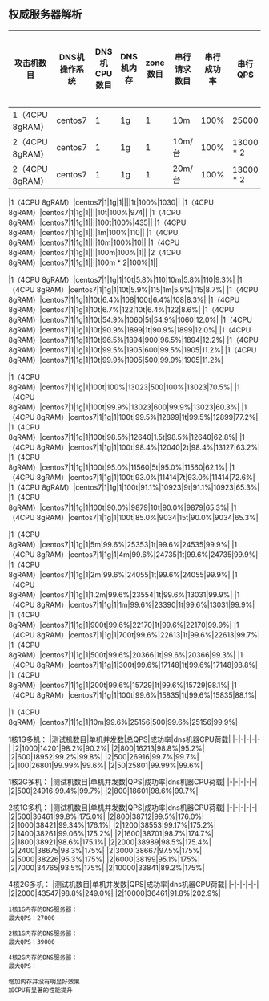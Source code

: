 ## 权威服务器解析
|攻击机数目|DNS机操作系统|DNS机CPU数目|DNS机内存|zone数目|串行请求数目|串行成功率|串行QPS|并发请求数目|并发成功数|并发QPS|DNS机CPU负载|
|-|-|-|-|-|-|-|-|-|-|-|-|
|1（4CPU 8gRAM）|centos7|1|1g|1|10m|100%|25000|0|0|0||
|2（4CPU 8gRAM）|centos7|1|1g|1|10m/台|100%|13000 * 2|0|0|0||
|2（4CPU 8gRAM）|centos7|1|1g|1|20m/台|100%|13000 * 2|0|0|0||

|1（4CPU 8gRAM）|centos7|1|1g|1||||1t|100%|1030||
|1（4CPU 8gRAM）|centos7|1|1g|1||||10t|100%|974||
|1（4CPU 8gRAM）|centos7|1|1g|1||||100t|100%|435||
|1（4CPU 8gRAM）|centos7|1|1g|1||||1m|100%|110||
|1（4CPU 8gRAM）|centos7|1|1g|1||||10m|100%|10||
|1（4CPU 8gRAM）|centos7|1|1g|1||||100m|100%|1||
|2（4CPU 8gRAM）|centos7|1|1g|1||||100m * 2|100%|1||

|1（4CPU 8gRAM）|centos7|1|1g|1|10t|5.8%|110|10m|5.8%|110|9.3%|
|1（4CPU 8gRAM）|centos7|1|1g|1|10t|5.9%|115|1m|5.9%|115|8.7%|
|1（4CPU 8gRAM）|centos7|1|1g|1|10t|6.4%|108|100t|6.4%|108|8.3%|
|1（4CPU 8gRAM）|centos7|1|1g|1|10t|6.7%|122|10t|6.4%|122|8.6%|
|1（4CPU 8gRAM）|centos7|1|1g|1|10t|54.9%|1060|5t|54.9%|1060|12.0%|
|1（4CPU 8gRAM）|centos7|1|1g|1|10t|90.9%|1899|1t|90.9%|1899|12.0%|
|1（4CPU 8gRAM）|centos7|1|1g|1|10t|96.5%|1894|900|96.5%|1894|12.2%|
|1（4CPU 8gRAM）|centos7|1|1g|1|10t|99.5%|1905|600|99.5%|1905|11.2%|
|1（4CPU 8gRAM）|centos7|1|1g|1|10t|99.9%|1905|500|99.9%|1905|11.2%|

|1（4CPU 8gRAM）|centos7|1|1g|1|100t|100%|13023|500|100%|13023|70.5%|
|1（4CPU 8gRAM）|centos7|1|1g|1|100t|99.9%|13023|600|99.9%|13023|60.3%|
|1（4CPU 8gRAM）|centos7|1|1g|1|100t|99.5%|12899|1t|99.5%|12899|77.2%|
|1（4CPU 8gRAM）|centos7|1|1g|1|100t|98.5%|12640|1.5t|98.5%|12640|62.8%|
|1（4CPU 8gRAM）|centos7|1|1g|1|100t|98.4%|12040|2t|98.4%|13127|63.2%|
|1（4CPU 8gRAM）|centos7|1|1g|1|100t|95.0%|11560|5t|95.0%|11560|62.1%|
|1（4CPU 8gRAM）|centos7|1|1g|1|100t|93.0%|11414|7t|93.0%|11414|72.6%|
|1（4CPU 8gRAM）|centos7|1|1g|1|100t|91.1%|10923|9t|91.1%|10923|65.3%|
|1（4CPU 8gRAM）|centos7|1|1g|1|100t|90.0%|9879|10t|90.0%|9879|65.3%|
|1（4CPU 8gRAM）|centos7|1|1g|1|100t|85.0%|9034|15t|90.0%|9034|65.3%|

|1（4CPU 8gRAM）|centos7|1|1g|1|5m|99.6%|25353|1t|99.6%|24535|99.9%|
|1（4CPU 8gRAM）|centos7|1|1g|1|4m|99.6%|24735|1t|99.6%|24735|99.9%|
|1（4CPU 8gRAM）|centos7|1|1g|1|2m|99.6%|24055|1t|99.6%|24055|99.9%|
|1（4CPU 8gRAM）|centos7|1|1g|1|1.2m|99.6%|23554|1t|99.6%|13031|99.9%|
|1（4CPU 8gRAM）|centos7|1|1g|1|1m|99.6%|23390|1t|99.6%|13031|99.9%|
|1（4CPU 8gRAM）|centos7|1|1g|1|900t|99.6%|22170|1t|99.6%|22170|99.9%|
|1（4CPU 8gRAM）|centos7|1|1g|1|700t|99.6%|22613|1t|99.6%|22613|99.7%|
|1（4CPU 8gRAM）|centos7|1|1g|1|500t|99.6%|20366|1t|99.6%|20366|99.3%|
|1（4CPU 8gRAM）|centos7|1|1g|1|300t|99.6%|17148|1t|99.6%|17148|98.8%|
|1（4CPU 8gRAM）|centos7|1|1g|1|200t|99.6%|15729|1t|99.6%|15729|98.1%|
|1（4CPU 8gRAM）|centos7|1|1g|1|100t|99.6%|15835|1t|99.6%|15835|88.1%|

|1（4CPU 8gRAM）|centos7|1|1g|1|10m|99.6%|25156|500|99.6%|25156|99.9%|

1核1G多机：
|测试机数目|单机并发数|总QPS|成功率|dns机器CPU荷载|
|-|-|-|-|-|
|2|1000|14201|98.2%|90.2%|
|2|800|16213|98.8%|95.2%|
|2|600|18952|99.2%|99.8%|
|2|500|26916|99.7%|99.7%|
|2|100|26801|99.99%|99.6%|
|2|50|25801|99.99%|99.6%|

1核2G多机：
|测试机数目|单机并发数|QPS|成功率|dns机器CPU荷载|
|-|-|-|-|-|
|2|500|24916|99.4%|99.7%|
|2|800|18601|98.6%|99.7%|

2核1G多机：
|测试机数目|单机并发数|QPS|成功率|dns机器CPU荷载|
|-|-|-|-|-|
|2|500|36461|99.8%|175.0%|
|2|800|38712|99.5%|176.0%|
|2|1000|38421|99.34%|176.1%|
|2|1200|38553|99.17%|175.2%|
|2|1400|38261|99.06%|175.2%|
|2|1600|38701|98.7%|174.7%|
|2|1800|38921|98.6%|175.1%|
|2|2000|38989|98.5%|175.4%|
|2|2400|38675|98.3%|175%|
|2|3000|38667|97.5%|175%|
|2|5000|38226|95.3%|175%|
|2|6000|38199|95.1%|175%|
|2|7000|34765|93.5%|175%|
|2|10000|33841|89.2%|175%|

4核2G多机：
|测试机数目|单机并发数|QPS|成功率|dns机器CPU荷载|
|-|-|-|-|-|
|2|2000|43547|98.8%|249.0%|
|2|10000|36461|91.8%|202.9%|

```
1核1G内存的DNS服务器：
最大QPS：27000

2核1G内存的DNS服务器：
最大QPS：39000

4核2G内存的DNS服务器：
最大QPS：

增加内存并没有明显好效果
加CPU有显著的性能提升

```